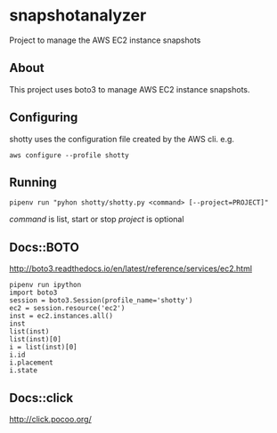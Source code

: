 # snapshotanalyzer

Project to manage the AWS EC2 instance snapshots

## About

This project uses boto3 to manage AWS EC2 instance snapshots.

## Configuring

shotty uses the configuration file created by the AWS cli. e.g.

`aws configure --profile shotty`

## Running

`pipenv run "pyhon shotty/shotty.py <command> [--project=PROJECT]"`

*command* is list, start or stop
*project* is optional 

## Docs::BOTO  

http://boto3.readthedocs.io/en/latest/reference/services/ec2.html
```
pipenv run ipython
import boto3
session = boto3.Session(profile_name='shotty')
ec2 = session.resource('ec2')
inst = ec2.instances.all()
inst
list(inst)
list(inst)[0]
i = list(inst)[0]
i.id
i.placement
i.state
```

## Docs::click

http://click.pocoo.org/

